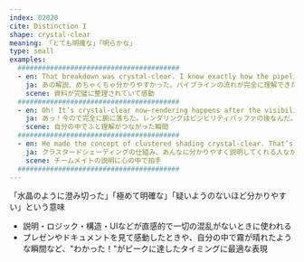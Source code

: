 ```yaml
---
index: 02020
cite: Distinction I
shape: crystal-clear
meaning: 「とても明確な」「明らかな」
type: small
examples:
  ########################################
  - en: That breakdown was crystal-clear. I know exactly how the pipeline works now.
    ja: あの解説、めちゃくちゃ分かりやすかった。パイプラインの流れが完全に理解できたよ。
    scene: 資料が完璧に整理されていて感動
  ########################################
  - en: Oh! It’s crystal-clear now—rendering happens after the visibility buffer.
    ja: あっ！今ので完全に腑に落ちた。レンダリングはビジビリティバッファの後なんだ。
    scene: 自分の中でふと理解がつながった瞬間
  ########################################
  - en: He made the concept of clustered shading crystal-clear. That’s rare.
    ja: クラスタードシェーディングの仕組み、あんなに分かりやすく説明してくれる人なかなかいないよ…。
    scene: チームメイトの説明に心の中で拍手
  ########################################
---
```


「水晶のように澄み切った」「極めて明確な」「疑いようのないほど分かりやすい」という意味

- 説明・ロジック・構造・UIなどが直感的で一切の混乱がないときに使われる
- プレゼンやドキュメントを見て感動したときや、自分の中で霧が晴れたような瞬間など、"わかった！"がピークに達したタイミングに最適な表現

